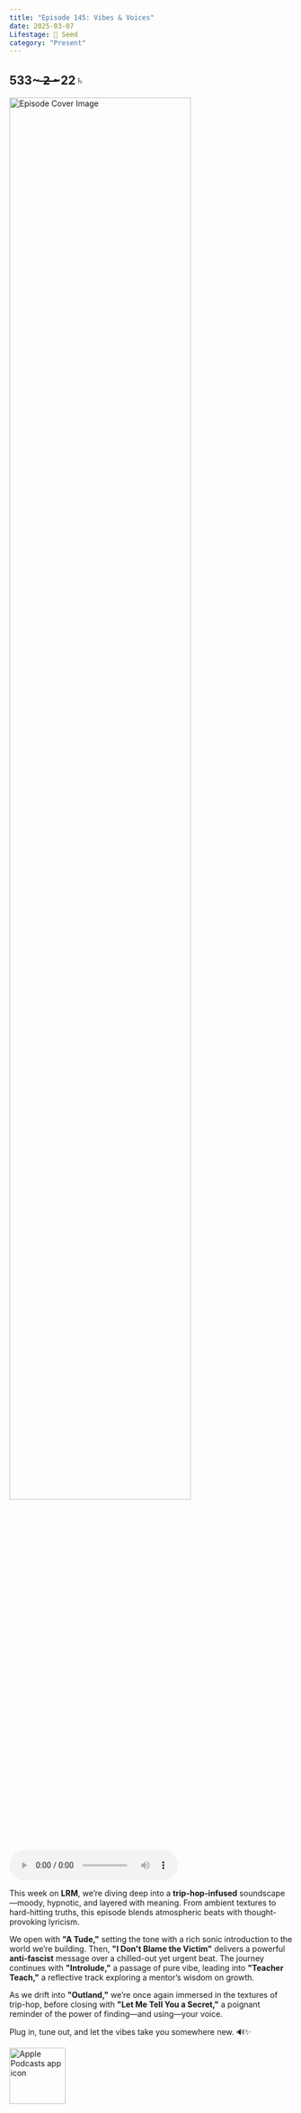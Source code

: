 ```yaml
---
title: "Episode 145: Vibes & Voices"
date: 2025-03-07
Lifestage: 🌱 Seed
category: "Present"
---
```

## 533~ ̶2̶ ̶~22♄
<img src="https://artwork.captivate.fm/0a436e65-fdc3-47e4-bb44-74139e868d4c/rDG3tW5t9iTCxLv_SoNUtqXx.jpg" alt="Episode Cover Image" width=80%/>
<audio controls>
  <source src="https://podcasts.captivate.fm/media/6ce63ba1-1915-426a-beb8-cdd31dd4cc99/Episode-145.mp3" type="audio/mpeg">
  Your browser does not support the audio element.
</audio>

<p>This week on <strong>LRM</strong>, we’re diving deep into a <strong>trip-hop-infused</strong> soundscape—moody, hypnotic, and layered with meaning. From ambient textures to hard-hitting truths, this episode blends atmospheric beats with thought-provoking lyricism.</p><p>We open with <strong>"A Tude,"</strong> setting the tone with a rich sonic introduction to the world we’re building. Then, <strong>"I Don't Blame the Victim"</strong> delivers a powerful <strong>anti-fascist</strong> message over a chilled-out yet urgent beat. The journey continues with <strong>"Introlude,"</strong> a passage of pure vibe, leading into <strong>"Teacher Teach,"</strong> a reflective track exploring a mentor’s wisdom on growth.</p><p>As we drift into <strong>"Outland,"</strong> we’re once again immersed in the textures of trip-hop, before closing with <strong>"Let Me Tell You a Secret,"</strong> a poignant reminder of the power of finding—and using—your voice.</p><p>Plug in, tune out, and let the vibes take you somewhere new. 🔊✨</p>

<a href="https://podcasts.apple.com/us/podcast/living-room-music/id1608791560?tscg=30200&itsct=podcast_box_appicon&ls=1&mttnsubad=1608791560" style="display: inline-block;"><img src="https://toolbox.marketingtools.apple.com/api/v2/badges/app-icon-podcasts/standard/en-us" alt="Apple Podcasts app icon" style="width: 100px; height: 100px; vertical-align: middle; object-fit: contain;" /></a>
    